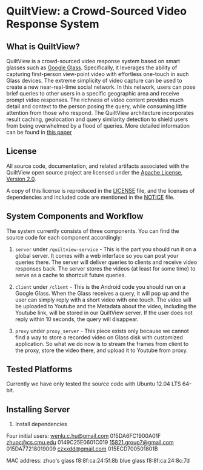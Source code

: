 # QuiltView: a Crowd-Sourced Video Response System

## What is QuiltView?

QuiltView is a crowd-sourced video response system based on smart glasses such as [Google Glass](http://www.google.com/glass). Specifically, it leverages the ability of capturing first-person view-point video with effortless one-touch in such Glass devices. The extreme simplicity of video capture can be used to create a new near-real-time social network. In this network, users can pose brief queries to other users in a specific geographic area and receive prompt video responses. The richness of video content provides much detail and context to the person posing the query, while consuming little attention from those who respond. The QuiltView architecture incorporates result caching, geolocation and query similarity detection to shield users from being overwhelmed by a flood of queries. More detailed information can be found in [this paper](http://www.cs.cmu.edu/~zhuoc/papers/quiltview_HotMobile2014.pdf)

## License

All source code, documentation, and related artifacts associated with the
QuiltView open source project are licensed under the [Apache License, Version
2.0](http://www.apache.org/licenses/LICENSE-2.0.html).

A copy of this license is reproduced in the [LICENSE](LICENSE) file, and the
licenses of dependencies and included code are mentioned in the
[NOTICE](NOTICE) file.

## System Components and Workflow

The system currently consists of three components. You can find the source code for each component accordingly:

1. `server` under `/quiltview-service` - This is the part you should run it on a global server. It comes with a web interface so you can post your queries there. The server will deliver queries to clients and receive video responses back. The server stores the videos (at least for some time) to serve as a cache to shortcuit future queries.

2. `client` under `/client` - This is the Android code you should run on a Google Glass. When the Glass receives a query, it will pop up and the user can simply reply with a short video with one touch. The video will be uploaded to Youtube and the Metadata about the video, including the Youtube link, will be stored in our QuiltView server. If the user does not reply within 10 seconds, the query will disappear.

3. `proxy` under `proxy_server` - This piece exists only because we cannot find a way to store a recorded video on Glass disk with customized application. So what we do now is to stream the frames from client to the proxy, store the video there, and upload it to Youtube from proxy.

## Tested Platforms
Currently we have only tested the source code with Ubuntu 12.04 LTS 64-bit.

## Installing Server
1. Install dependencies


Four initial users:
wenlu.c.hu@gmail.com 015DA6FC1900A01F 
zhuoc@cs.cmu.edu 0149C25E0601C019
15821.group7@gmail.com 015DA77218019009
czxxdd@gmail.com 015ECD700501801B

MAC address:
zhuo's glass f8:8f:ca:24:5f:8b
blue glass f8:8f:ca:24:8c:7d
